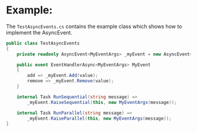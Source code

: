 # Example:

The `TestAsyncEvents.cs` contains the example class which shows how to implement the AsyncEvent.

```cs
public class TestAsyncEvents
{
    private readonly AsyncEvent<MyEventArgs> _myEvent = new AsyncEvent<MyEventArgs>();

    public event EventHandlerAsync<MyEventArgs> MyEvent
    {
        add => _myEvent.Add(value);
        remove => _myEvent.Remove(value);
    }

    internal Task RunSequential(string message) =>
        _myEvent.RaiseSequential(this, new MyEventArgs(message));

    internal Task RunParallel(string message) =>
        _myEvent.RaiseParallel(this, new MyEventArgs(message));
}
```
